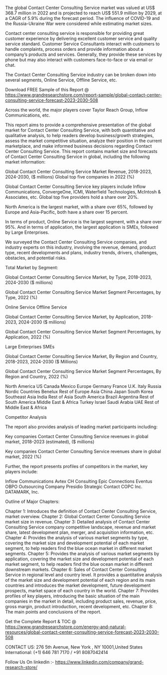 
The global Contact Center Consulting Service market was valued at US$ 368.7 million in 2022 and is projected to reach US$ 551.9 million by 2029, at a CAGR of 5.9% during the forecast period. The influence of COVID-19 and the Russia-Ukraine War were considered while estimating market sizes.

Contact center consulting service is responsible for providing great customer experience by delivering excellent customer service and quality service standard. Customer Service Consultants interact with customers to handle complaints, process orders and provide information about a company’s products and services. Generally, they provide these services by phone but may also interact with customers face-to-face or via email or chat.

The Contact Center Consulting Service industry can be broken down into several segments, Online Service, Offline Service, etc.

Download FREE Sample of this Report @ https://www.grandresearchstore.com/report-sample/global-contact-center-consulting-service-forecast-2023-2030-508

Across the world, the major players cover Taylor Reach Group, Inflow Communications, etc.

This report aims to provide a comprehensive presentation of the global market for Contact Center Consulting Service, with both quantitative and qualitative analysis, to help readers develop business/growth strategies, assess the market competitive situation, analyze their position in the current marketplace, and make informed business decisions regarding Contact Center Consulting Service. This report contains market size and forecasts of Contact Center Consulting Service in global, including the following market information:

Global Contact Center Consulting Service Market Revenue, 2018-2023, 2024-2030, ($ millions)
Global top five companies in 2022 (%)

Global Contact Center Consulting Service key players include Inflow Communications, ConvergeOne, ICMI, Waterfield Technologies, McIntosh & Associates, etc. Global top five providers hold a share over 20%.

North America is the largest market, with a share over 65%, followed by Europe and Asia-Pacific, both have a share over 15 percent.

In terms of product, Online Service is the largest segment, with a share over 95%. And in terms of application, the largest application is SMEs, followed by Large Enterprises.

We surveyed the Contact Center Consulting Service companies, and industry experts on this industry, involving the revenue, demand, product type, recent developments and plans, industry trends, drivers, challenges, obstacles, and potential risks.

Total Market by Segment:

Global Contact Center Consulting Service Market, by Type, 2018-2023, 2024-2030 ($ millions)

Global Contact Center Consulting Service Market Segment Percentages, by Type, 2022 (%)

Online Service
Offline Service

Global Contact Center Consulting Service Market, by Application, 2018-2023, 2024-2030 ($ millions)

Global Contact Center Consulting Service Market Segment Percentages, by Application, 2022 (%)

Large Enterprises
SMEs

Global Contact Center Consulting Service Market, By Region and Country, 2018-2023, 2024-2030 ($ Millions)

Global Contact Center Consulting Service Market Segment Percentages, By Region and Country, 2022 (%)

North America
US
Canada
Mexico
Europe
Germany
France
U.K.
Italy
Russia
Nordic Countries
Benelux
Rest of Europe
Asia
China
Japan
South Korea
Southeast Asia
India
Rest of Asia
South America
Brazil
Argentina
Rest of South America
Middle East & Africa
Turkey
Israel
Saudi Arabia
UAE
Rest of Middle East & Africa

Competitor Analysis

The report also provides analysis of leading market participants including:

Key companies Contact Center Consulting Service revenues in global market, 2018-2023 (estimated), ($ millions)

Key companies Contact Center Consulting Service revenues share in global market, 2022 (%)

Further, the report presents profiles of competitors in the market, key players include:

Inflow Communications
Avtex
CH Consulting
Epic Connections
Eventus
OBPO Outsourcing Company
Presidio
Strategic Contact
COPC Inc.
DATAMARK, Inc.

Outline of Major Chapters:

Chapter 1: Introduces the definition of Contact Center Consulting Service, market overview.
Chapter 2: Global Contact Center Consulting Service market size in revenue.
Chapter 3: Detailed analysis of Contact Center Consulting Service company competitive landscape, revenue and market share, latest development plan, merger, and acquisition information, etc.
Chapter 4: Provides the analysis of various market segments by type, covering the market size and development potential of each market segment, to help readers find the blue ocean market in different market segments.
Chapter 5: Provides the analysis of various market segments by application, covering the market size and development potential of each market segment, to help readers find the blue ocean market in different downstream markets.
Chapter 6: Sales of Contact Center Consulting Service in regional level and country level. It provides a quantitative analysis of the market size and development potential of each region and its main countries and introduces the market development, future development prospects, market space of each country in the world.
Chapter 7: Provides profiles of key players, introducing the basic situation of the main companies in the market in detail, including product sales, revenue, price, gross margin, product introduction, recent development, etc.
Chapter 8: The main points and conclusions of the report.

Get the Complete Report & TOC @ https://www.grandresearchstore.com/energy-and-natural-resources/global-contact-center-consulting-service-forecast-2023-2030-508

CONTACT US:
276 5th Avenue, New York , NY 10001,United States
International: (+1) 646 781 7170 / +91 8087042414

Follow Us On linkedin :- https://www.linkedin.com/company/grand-research-store/
